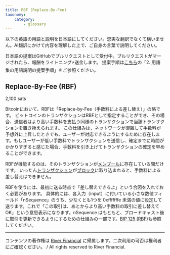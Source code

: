 ```yaml
---
title: RBF (Replace-By-Fee)
taxonomy:
    category:
        - glossary
---
```


以下の英語の用語と説明を日本語にしてください。忠実な翻訳でなくて構いません。AI翻訳にかけて内容を理解した上で、ご自身の言葉で説明してください。

日本語の提案はGitHubでプルリクエストとして受付中。プルリクエストがマージされたら、報酬をライトニング⚡️送金します。
提案手順は[こちら](https://github.com/lostinbitcoin/categories/wiki)の「2. 用語集の用語説明の提案手順」をご参照ください。

## Replace-By-Fee (RBF)
2,100 sats

Bitcoinにおいて、RBFは「Replace-by-Fee（手数料による差し替え）」の略です。
ビットコインのトランザクションはRBFとして指定することができ、その場合、送信者はより高い手数料を支払う同様のトランザクションで当該トランザクションを置き換えられます。
この仕組みは、ネットワークが混雑して手数料が予想外に上昇したときでも、ユーザーが対応できるようにするために存在します。もしユーザーが低い手数料でトランザクションを送信し、確定までに時間がかかりすぎると感じた場合、手数料を引き上げてトランザクションの確定を早めることができます。

RBFが機能するのは、そのトランザクションが[メンプール](https://lostinbitcoin.jp/glossary/mempool/)に存在している間だけです。
いったん[トランザクション](https://lostinbitcoin.jp/glossary/transaction/)が[ブロック](https://lostinbitcoin.jp/glossary/block/)に取り込まれると、手数料による差し替えはできません。

RBFを使うには、最初に送る時点で「差し替えできるよ」という合図を入れておく必要があります。
具体的には、各入力（input）に付いている小さな数値フィールド「nSequence」のうち、少なくとも1つを 0xfffffffe 未満の値に設定して送ります。これで「この取引は、あとからより高い手数料の取引に差し替えてOK」という意思表示になります。nSequence はもともと、ブロードキャスト後に取引を更新できるようにするための仕組みの一部です。[BIP 125 (RBF)](https://lostinbitcoin.sakuraweb.com/glossary/bip125/)も参照してください。

---
コンテンツの著作権は [River Financial](https://river.com/) に帰属します。二次利用の可否は権利者にご確認ください。 / All rights reserved to River Financial.
